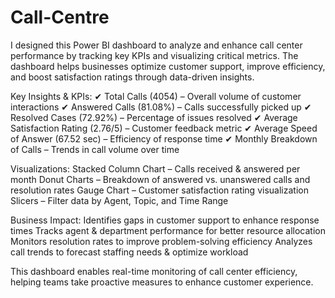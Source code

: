 # Call-Centre
I designed this Power BI dashboard to analyze and enhance call center performance by tracking key KPIs and visualizing critical metrics. The dashboard helps businesses optimize customer support, improve efficiency, and boost satisfaction ratings through data-driven insights.

 Key Insights & KPIs:
✔ Total Calls (4054) – Overall volume of customer interactions
✔ Answered Calls (81.08%) – Calls successfully picked up
✔ Resolved Cases (72.92%) – Percentage of issues resolved
✔ Average Satisfaction Rating (2.76/5) – Customer feedback metric
✔ Average Speed of Answer (67.52 sec) – Efficiency of response time
✔ Monthly Breakdown of Calls – Trends in call volume over time

Visualizations:
 Stacked Column Chart – Calls received & answered per month
 Donut Charts – Breakdown of answered vs. unanswered calls and resolution rates
 Gauge Chart – Customer satisfaction rating visualization
 Slicers – Filter data by Agent, Topic, and Time Range

 Business Impact:
 Identifies gaps in customer support to enhance response times
 Tracks agent & department performance for better resource allocation
 Monitors resolution rates to improve problem-solving efficiency
 Analyzes call trends to forecast staffing needs & optimize workload

This dashboard enables real-time monitoring of call center efficiency, helping teams take proactive measures to enhance customer experience.
